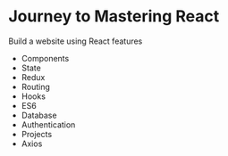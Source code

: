 # Journey to Mastering React

Build a website using React features

- Components
- State
- Redux
- Routing
- Hooks
- ES6
- Database
- Authentication
- Projects
- Axios
